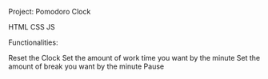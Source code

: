 Project:  Pomodoro Clock

HTML
CSS
JS

Functionalities:

Reset the Clock
Set the amount of work time  you want by the minute
Set the amount of break you want by the minute
Pause
